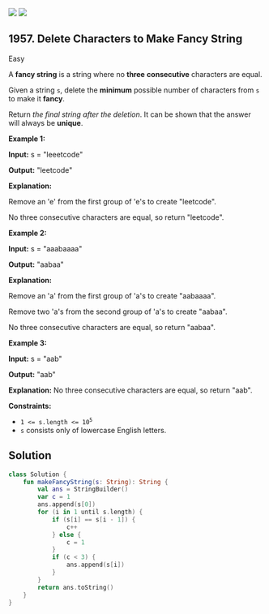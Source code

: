 [![](https://img.shields.io/github/stars/javadev/LeetCode-in-Kotlin?label=Stars&style=flat-square)](https://github.com/javadev/LeetCode-in-Kotlin)
[![](https://img.shields.io/github/forks/javadev/LeetCode-in-Kotlin?label=Fork%20me%20on%20GitHub%20&style=flat-square)](https://github.com/javadev/LeetCode-in-Kotlin/fork)

## 1957\. Delete Characters to Make Fancy String

Easy

A **fancy string** is a string where no **three** **consecutive** characters are equal.

Given a string `s`, delete the **minimum** possible number of characters from `s` to make it **fancy**.

Return _the final string after the deletion_. It can be shown that the answer will always be **unique**.

**Example 1:**

**Input:** s = "leeetcode"

**Output:** "leetcode"

**Explanation:** 

Remove an 'e' from the first group of 'e's to create "leetcode". 

No three consecutive characters are equal, so return "leetcode".

**Example 2:**

**Input:** s = "aaabaaaa"

**Output:** "aabaa"

**Explanation:** 

Remove an 'a' from the first group of 'a's to create "aabaaaa". 

Remove two 'a's from the second group of 'a's to create "aabaa".

No three consecutive characters are equal, so return "aabaa".

**Example 3:**

**Input:** s = "aab"

**Output:** "aab"

**Explanation:** No three consecutive characters are equal, so return "aab".

**Constraints:**

*   <code>1 <= s.length <= 10<sup>5</sup></code>
*   `s` consists only of lowercase English letters.

## Solution

```kotlin
class Solution {
    fun makeFancyString(s: String): String {
        val ans = StringBuilder()
        var c = 1
        ans.append(s[0])
        for (i in 1 until s.length) {
            if (s[i] == s[i - 1]) {
                c++
            } else {
                c = 1
            }
            if (c < 3) {
                ans.append(s[i])
            }
        }
        return ans.toString()
    }
}
```